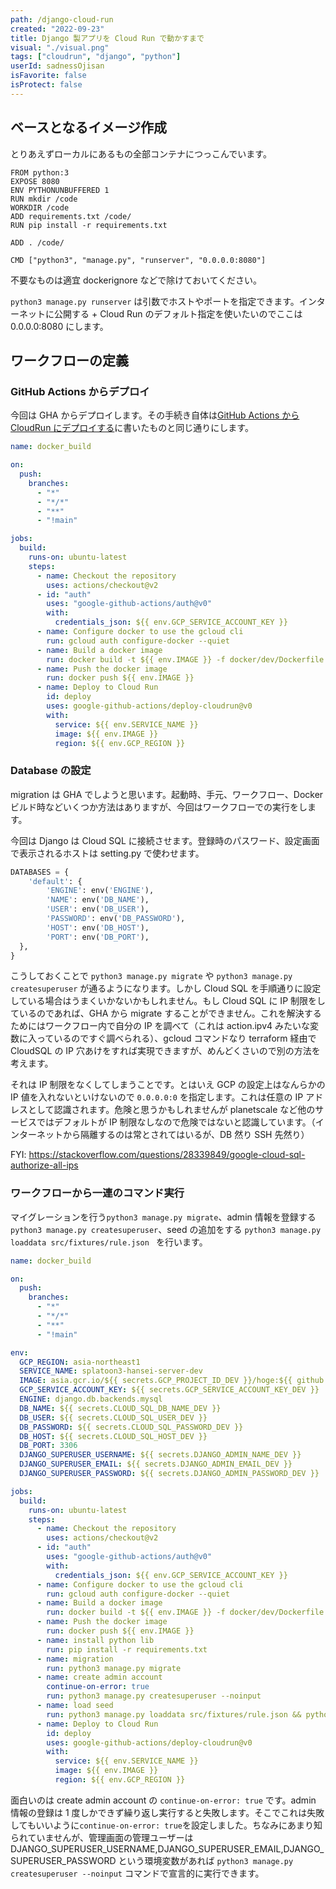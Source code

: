 ```yaml
---
path: /django-cloud-run
created: "2022-09-23"
title: Django 製アプリを Cloud Run で動かすまで
visual: "./visual.png"
tags: ["cloudrun", "django", "python"]
userId: sadnessOjisan
isFavorite: false
isProtect: false
---
```


## ベースとなるイメージ作成

とりあえずローカルにあるもの全部コンテナにつっこんでいます。

```
FROM python:3
EXPOSE 8080
ENV PYTHONUNBUFFERED 1
RUN mkdir /code
WORKDIR /code
ADD requirements.txt /code/
RUN pip install -r requirements.txt

ADD . /code/

CMD ["python3", "manage.py", "runserver", "0.0.0.0:8080"]
```

不要なものは適宜 dockerignore などで除けておいてください。

`python3 manage.py runserver` は引数でホストやポートを指定できます。インターネットに公開する + Cloud Run のデフォルト指定を使いたいのでここは 0.0.0.0:8080 にします。

## ワークフローの定義

### GitHub Actions からデプロイ

今回は GHA からデプロイします。その手続き自体は[GitHub Actions から CloudRun にデプロイする](https://blog.ojisan.io/gha-cloudrun/)に書いたものと同じ通りにします。

```yaml
name: docker_build

on:
  push:
    branches:
      - "*"
      - "*/*"
      - "**"
      - "!main"

jobs:
  build:
    runs-on: ubuntu-latest
    steps:
      - name: Checkout the repository
        uses: actions/checkout@v2
      - id: "auth"
        uses: "google-github-actions/auth@v0"
        with:
          credentials_json: ${{ env.GCP_SERVICE_ACCOUNT_KEY }}
      - name: Configure docker to use the gcloud cli
        run: gcloud auth configure-docker --quiet
      - name: Build a docker image
        run: docker build -t ${{ env.IMAGE }} -f docker/dev/Dockerfile .
      - name: Push the docker image
        run: docker push ${{ env.IMAGE }}
      - name: Deploy to Cloud Run
        id: deploy
        uses: google-github-actions/deploy-cloudrun@v0
        with:
          service: ${{ env.SERVICE_NAME }}
          image: ${{ env.IMAGE }}
          region: ${{ env.GCP_REGION }}
```

### Database の設定

migration は GHA でしようと思います。起動時、手元、ワークフロー、Docker ビルド時などいくつか方法はありますが、今回はワークフローでの実行をします。

今回は Django は Cloud SQL に接続させます。登録時のパスワード、設定画面で表示されるホストは setting.py で使わせます。

```py
DATABASES = {
    'default': {
        'ENGINE': env('ENGINE'),
        'NAME': env('DB_NAME'),
        'USER': env('DB_USER'),
        'PASSWORD': env('DB_PASSWORD'),
        'HOST': env('DB_HOST'),
        'PORT': env('DB_PORT'),
  },
}
```

こうしておくことで `python3 manage.py migrate` や `python3 manage.py createsuperuser` が通るようになります。しかし Cloud SQL を手順通りに設定している場合はうまくいかないかもしれません。もし Cloud SQL に IP 制限をしているのであれば、GHA から migrate することができません。これを解決するためにはワークフロー内で自分の IP を調べて（これは action.ipv4 みたいな変数に入っているのですぐ調べられる）、gcloud コマンドなり terraform 経由で CloudSQL の IP 穴あけをすれば実現できますが、めんどくさいので別の方法を考えます。

それは IP 制限をなくしてしまうことです。とはいえ GCP の設定上はなんらかの IP 値を入れないといけないので `0.0.0.0:0` を指定します。これは任意の IP アドレスとして認識されます。危険と思うかもしれませんが planetscale など他のサービスではデフォルトが IP 制限なしなので危険ではないと認識しています。（インターネットから隔離するのは常とされてはいるが、DB 然り SSH 先然り）

FYI: <https://stackoverflow.com/questions/28339849/google-cloud-sql-authorize-all-ips>

### ワークフローから一連のコマンド実行

マイグレーションを行う`python3 manage.py migrate`、admin 情報を登録する `python3 manage.py createsuperuser`、seed の追加をする `python3 manage.py loaddata src/fixtures/rule.json ` を行います。

```yaml
name: docker_build

on:
  push:
    branches:
      - "*"
      - "*/*"
      - "**"
      - "!main"

env:
  GCP_REGION: asia-northeast1
  SERVICE_NAME: splatoon3-hansei-server-dev
  IMAGE: asia.gcr.io/${{ secrets.GCP_PROJECT_ID_DEV }}/hoge:${{ github.sha }}
  GCP_SERVICE_ACCOUNT_KEY: ${{ secrets.GCP_SERVICE_ACCOUNT_KEY_DEV }}
  ENGINE: django.db.backends.mysql
  DB_NAME: ${{ secrets.CLOUD_SQL_DB_NAME_DEV }}
  DB_USER: ${{ secrets.CLOUD_SQL_USER_DEV }}
  DB_PASSWORD: ${{ secrets.CLOUD_SQL_PASSWORD_DEV }}
  DB_HOST: ${{ secrets.CLOUD_SQL_HOST_DEV }}
  DB_PORT: 3306
  DJANGO_SUPERUSER_USERNAME: ${{ secrets.DJANGO_ADMIN_NAME_DEV }}
  DJANGO_SUPERUSER_EMAIL: ${{ secrets.DJANGO_ADMIN_EMAIL_DEV }}
  DJANGO_SUPERUSER_PASSWORD: ${{ secrets.DJANGO_ADMIN_PASSWORD_DEV }}

jobs:
  build:
    runs-on: ubuntu-latest
    steps:
      - name: Checkout the repository
        uses: actions/checkout@v2
      - id: "auth"
        uses: "google-github-actions/auth@v0"
        with:
          credentials_json: ${{ env.GCP_SERVICE_ACCOUNT_KEY }}
      - name: Configure docker to use the gcloud cli
        run: gcloud auth configure-docker --quiet
      - name: Build a docker image
        run: docker build -t ${{ env.IMAGE }} -f docker/dev/Dockerfile .
      - name: Push the docker image
        run: docker push ${{ env.IMAGE }}
      - name: install python lib
        run: pip install -r requirements.txt
      - name: migration
        run: python3 manage.py migrate
      - name: create admin account
        continue-on-error: true
        run: python3 manage.py createsuperuser --noinput
      - name: load seed
        run: python3 manage.py loaddata src/fixtures/rule.json && python3 manage.py loaddata src/fixtures/buki.json
      - name: Deploy to Cloud Run
        id: deploy
        uses: google-github-actions/deploy-cloudrun@v0
        with:
          service: ${{ env.SERVICE_NAME }}
          image: ${{ env.IMAGE }}
          region: ${{ env.GCP_REGION }}
```

面白いのは create admin account の `continue-on-error: true` です。admin 情報の登録は 1 度しかできず繰り返し実行すると失敗します。そこでこれは失敗してもいいように`continue-on-error: true`を設定しました。ちなみにあまり知られていませんが、管理画面の管理ユーザーは DJANGO_SUPERUSER_USERNAME,DJANGO_SUPERUSER_EMAIL,DJANGO_SUPERUSER_PASSWORD という環境変数があれば `python3 manage.py createsuperuser --noinput` コマンドで宣言的に実行できます。
